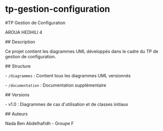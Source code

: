 # tp-gestion-configuration



\#TP Gestion de Configuration



AROUA HEDHILI 4



\## Description

Ce projet contient les diagrammes UML développés dans le cadre du TP de gestion de configuration.



\## Structure

\- `/diagrammes` : Contient tous les diagrammes UML versionnés

\- `/documentation` : Documentation supplémentaire



\## Versions

\- v1.0 : Diagrammes de cas d'utilisation et de classes initiaux



\## Auteurs

Nada Ben Abdelhafidh - Groupe F



